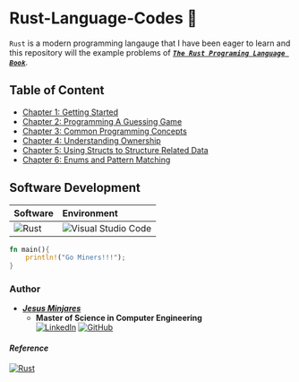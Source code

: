 # **Rust-Language-Codes** 🦀
`Rust` is a modern programming langauge that I have been eager to learn and this repository
will the example problems of [***`The Rust Programing Language Book`***](https://doc.rust-lang.org/book/title-page.html). 

## **Table of Content**
- [Chapter 1: Getting Started](https://github.com/jminjares4/Rust-Language-Codes/tree/main/Chapter%201)
- [Chapter 2: Programming A Guessing Game](https://github.com/jminjares4/Rust-Language-Codes/tree/main/Chapter%202)
- [Chapter 3: Common Programming Concepts](https://github.com/jminjares4/Rust-Language-Codes/tree/main/Chapter%203)
- [Chapter 4: Understanding Ownership](https://github.com/jminjares4/Rust-Language-Codes/tree/main/Chapter%204)
- [Chapter 5: Using Structs to Structure Related Data](https://github.com/jminjares4/Rust-Language-Codes/tree/main/Chapter%205)
- [Chapter 6: Enums and Pattern Matching](https://github.com/jminjares4/Rust-Language-Codes/tree/main/Chapter%206)
  
## **Software Development**
| **Software** | **Environment** |
|:---      | :---       |
|![Rust](https://img.shields.io/badge/Code-Rust-informational?style=flat&logo=Rust&color=FF0000&logoColor=black)| ![Visual Studio Code](https://img.shields.io/badge/Visual_Studio_Code-0078D4?style=flat&logo=visual%20studio%20code&logoColor=white)|

~~~rust
fn main(){
	println!("Go Miners!!!");
}
~~~

### **Author**
* [***Jesus Minjares***](https://github.com/jminjares4)
  * **Master of Science in Computer Engineering** <br>
    [![LinkedIn](https://img.shields.io/badge/LinkedIn-0077B5?style=for-the-badge&logo=linkedin&logoColor=white&style=flat)](https://www.linkedin.com/in/jesusminjares/) [![GitHub](https://img.shields.io/badge/GitHub-100000?style=for-the-badge&logo=github&logoColor=white&style=flat)](https://github.com/jminjares4)

#### *Reference*
[![Rust](https://img.shields.io/badge/Book-The%20Rust%20Programming%20Language-informational?style=flat&logo=Rust&color=black&logoColor=black)](https://doc.rust-lang.org/book/title-page.html)